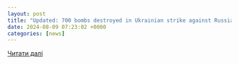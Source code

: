 ```yaml
---
layout: post
title: "Updated: 700 bombs destroyed in Ukrainian strike against Russia’s Lipetsk airbase, source says"
date: 2024-08-09 07:23:02 +0000
categories: [news]
---
```


[Читати далі](https://kyivindependent.com/military-airfield-energy-facility-damaged-in-reported-drone-strike-in-russias-lipetsk-oblast/)
